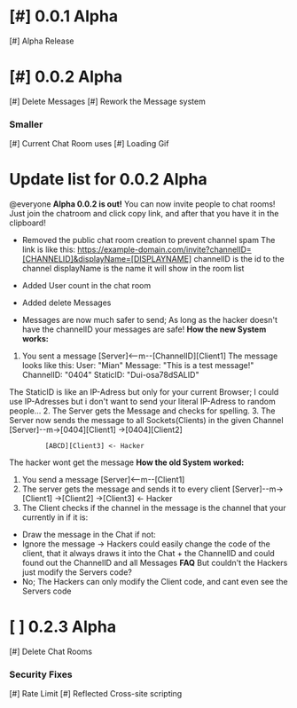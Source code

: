 # [#] 0.0.1 Alpha
[#] Alpha Release
# [#] 0.0.2 Alpha
[#] Delete Messages
[#] Rework the Message system
### Smaller
[#] Current Chat Room uses
[#] Loading Gif
# Update list for 0.0.2 Alpha
@everyone **Alpha 0.0.2 is out!**
You can now invite people to chat rooms!
Just join the chatroom and click copy link, and after that you have it in the clipboard!
- Removed the public chat room creation to prevent channel spam
The link is like this:
https://example-domain.com/invite?channelID=[CHANNELID]&displayName=[DISPLAYNAME]
channelID is the id to the channel
displayName is the name it will show in the room list

- Added User count in the chat room
- Added delete Messages
- Messages are now much safer to send; As long as the hacker doesn't have the channelID your messages are safe!
**How the new System works:**
1. You sent a message
[Server]<--m--[ChannelID][Client1]
The message looks like this:
User: "Mian"
Message: "This is a test message!"
ChannelID: "0404"
StaticID: "Dui-osa78dSALID"

The StaticID is like an IP-Adress but only for your current Browser; I could use IP-Adresses but i don't want to send your literal IP-Adress to random people...
2. The Server gets the Message and checks for spelling.
3. The Server now sends the message to all Sockets(Clients) in the given Channel
[Server]--m->[0404][Client1]
           ->[0404][Client2]
             
             [ABCD][Client3] <- Hacker
The hacker wont get the message
**How the old System worked:**
1. You send a message
[Server]<--m--[Client1]
2. The server gets the message and sends it to every client
[Server]--m->[Client1]
           ->[Client2]
           ->[Client3] <- Hacker
3. The Client checks if the channel in the message is the channel that your currently in
if it is:
- Draw the message in the Chat
if not:
- Ignore the message
-> Hackers could easily change the code of the client, that it always draws it into the Chat + the ChannelID and could found out the ChannelID and all Messages
**FAQ**
But couldn't the Hackers just modify the Servers code?
- No; The Hackers can only modify the Client code, and cant even see the Servers code
# [ ] 0.2.3 Alpha
[#] Delete Chat Rooms 
### Security Fixes
[#] Rate Limit
[#] Reflected Cross-site scripting